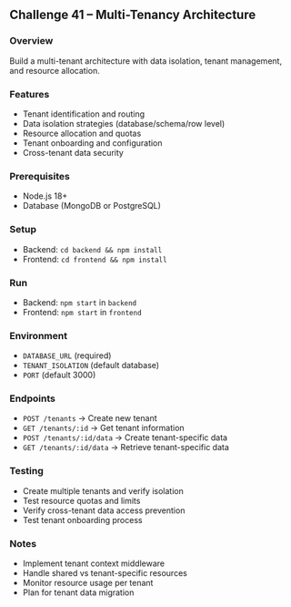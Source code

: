 ## Challenge 41 – Multi-Tenancy Architecture

### Overview
Build a multi-tenant architecture with data isolation, tenant management, and resource allocation.

### Features
- Tenant identification and routing
- Data isolation strategies (database/schema/row level)
- Resource allocation and quotas
- Tenant onboarding and configuration
- Cross-tenant data security

### Prerequisites
- Node.js 18+
- Database (MongoDB or PostgreSQL)

### Setup
- Backend: `cd backend && npm install`
- Frontend: `cd frontend && npm install`

### Run
- Backend: `npm start` in `backend`
- Frontend: `npm start` in `frontend`

### Environment
- `DATABASE_URL` (required)
- `TENANT_ISOLATION` (default database)
- `PORT` (default 3000)

### Endpoints
- `POST /tenants` → Create new tenant
- `GET /tenants/:id` → Get tenant information
- `POST /tenants/:id/data` → Create tenant-specific data
- `GET /tenants/:id/data` → Retrieve tenant-specific data

### Testing
- Create multiple tenants and verify isolation
- Test resource quotas and limits
- Verify cross-tenant data access prevention
- Test tenant onboarding process

### Notes
- Implement tenant context middleware
- Handle shared vs tenant-specific resources
- Monitor resource usage per tenant
- Plan for tenant data migration